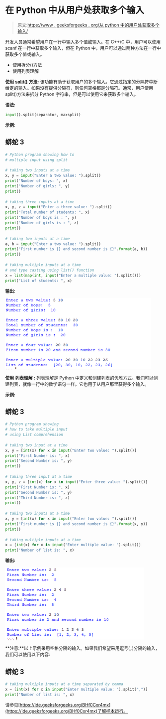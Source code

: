 # 在 Python 中从用户处获取多个输入

> 原文:[https://www . geeksforgeeks . org/从 python 中的用户处获取多个输入/](https://www.geeksforgeeks.org/taking-multiple-inputs-from-user-in-python/)

开发人员通常希望用户在一行中输入多个值或输入。在 C++/C 中，用户可以使用 scanf 在一行中获取多个输入，但在 Python 中，用户可以通过两种方法在一行中获取多个值或输入。

*   使用拆分()方法
*   使用列表理解

**使用** [**split()**](https://www.geeksforgeeks.org/python-string-split/) **方法:**
该功能有助于获取用户的多个输入。它通过指定的分隔符中断给定的输入。如果没有提供分隔符，则任何空格都是分隔符。通常，用户使用 split()方法来拆分 Python 字符串，但是可以使用它来获取多个输入。

**语法:**

```py
input().split(separator, maxsplit)
```

**示例:**

## 蟒蛇 3

```py
# Python program showing how to
# multiple input using split

# taking two inputs at a time
x, y = input("Enter a two value: ").split()
print("Number of boys: ", x)
print("Number of girls: ", y)
print()

# taking three inputs at a time
x, y, z = input("Enter a three value: ").split()
print("Total number of students: ", x)
print("Number of boys is : ", y)
print("Number of girls is : ", z)
print()

# taking two inputs at a time
a, b = input("Enter a two value: ").split()
print("First number is {} and second number is {}".format(a, b))
print()

# taking multiple inputs at a time
# and type casting using list() function
x = list(map(int, input("Enter a multiple value: ").split()))
print("List of students: ", x)
```

**输出:**

![](img/34e599433fb388cad0544cd4ee264971.png)

**使用** [**列表理解**](https://www.geeksforgeeks.org/python-list-comprehension-and-slicing/) **:**
列表理解是 Python 中定义和创建列表的优雅方式。我们可以创建列表，就像一行中的数学语句一样。它也用于从用户那里获得多个输入。

**示例:**

## 蟒蛇 3

```py
# Python program showing
# how to take multiple input
# using List comprehension

# taking two input at a time
x, y = [int(x) for x in input("Enter two value: ").split()]
print("First Number is: ", x)
print("Second Number is: ", y)
print()

# taking three input at a time
x, y, z = [int(x) for x in input("Enter three value: ").split()]
print("First Number is: ", x)
print("Second Number is: ", y)
print("Third Number is: ", z)
print()

# taking two inputs at a time
x, y = [int(x) for x in input("Enter two value: ").split()]
print("First number is {} and second number is {}".format(x, y))
print()

# taking multiple inputs at a time
x = [int(x) for x in input("Enter multiple value: ").split()]
print("Number of list is: ", x)
```

**输出:**

![](img/0520afe820987a16f80db6c93f56340d.png)

**注意:**以上示例采用空格分隔的输入。如果我们希望采用逗号(，)分隔的输入，我们可以使用以下内容:

## 蟒蛇 3

```py
# taking multiple inputs at a time separated by comma
x = [int(x) for x in input("Enter multiple value: ").split(",")]
print("Number of list is: ", x)
```

请参见[https://ide.geeksforgeeks.org/BHf0Cxr4mx](https://ide.geeksforgeeks.org/BHf0Cxr4mx)了解样本运行。